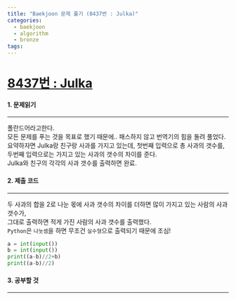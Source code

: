 ```yaml
---
title: "Baekjoon 문제 풀기 (8437번 : Julka)"
categories:
  - baekjoon
  - algorithm
  - bronze
tags:
---
```



# [8437번 : Julka](https://www.acmicpc.net/problem/8437)

#### 1. 문제읽기
---

폴란드어라고한다.  
모든 문제를 푸는 것을 목표로 했기 때문에.. 패스하지 않고 번역기의 힘을 돌려 풀었다.  
요약하자면 Julka랑 친구랑 사과를 가지고 있는데, 첫번째 입력으로 총 사과의 갯수를, 두번째 입력으로는 가지고 있는 사과의 갯수의 차이를 준다.  
Julka와 친구의 각각의 사과 갯수를 출력하면 완료.  

#### 2. 제출 코드 
---

두 사과의 합을 2로 나눈 몫에 사과 갯수의 차이를 더하면 많이 가지고 있는 사람의 사과 갯수가,  
그대로 출력하면 적게 가진 사람의 사과 갯수를 출력했다.  
`Python`은 `나눗셈`을 하면 무조건 `실수형`으로 출력되기 때문에 조심!  

```python
a = int(input())
b = int(input())
print((a-b)//2+b)
print((a-b)//2)
```


#### 3. 공부할 것
---
